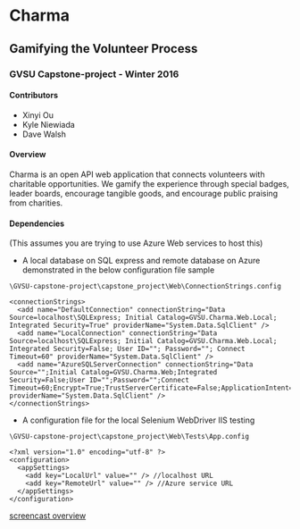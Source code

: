 # Charma 
## Gamifying the Volunteer Process 
### GVSU Capstone-project - Winter 2016

#### Contributors
- Xinyi Ou
- Kyle Niewiada
- Dave Walsh

#### Overview
Charma is an open API web application that connects volunteers with charitable opportunities.  We gamify the experience through special badges, leader boards, encourage tangible goods, and encourage public praising from charities. 

#### Dependencies

(This assumes you are trying to use Azure Web services to host this)

- A local database on SQL express and remote database on Azure demonstrated in the below configuration file sample

`\GVSU-capstone-project\capstone_project\Web\ConnectionStrings.config`

```
<connectionStrings>
  <add name="DefaultConnection" connectionString="Data Source=localhost\SQLExpress; Initial Catalog=GVSU.Charma.Web.Local; Integrated Security=True" providerName="System.Data.SqlClient" />
  <add name="LocalConnection" connectionString="Data Source=localhost\SQLExpress; Initial Catalog=GVSU.Charma.Web.Local; Integrated Security=False; User ID=""; Password=""; Connect Timeout=60" providerName="System.Data.SqlClient" />
  <add name="AzureSQLServerConnection" connectionString="Data Source="";Initial Catalog=GVSU.Charma.Web;Integrated Security=False;User ID="";Password="";Connect Timeout=60;Encrypt=True;TrustServerCertificate=False;ApplicationIntent=ReadWrite;MultiSubnetFailover=False;MultipleActiveResultSets=True" providerName="System.Data.SqlClient" />
</connectionStrings>
```

- A configuration file for the local Selenium WebDriver IIS testing

`\GVSU-capstone-project\capstone_project\Web\Tests\App.config`

```
<?xml version="1.0" encoding="utf-8" ?>
<configuration>
  <appSettings>
    <add key="LocalUrl" value="" /> //localhost URL
    <add key="RemoteUrl" value="" /> //Azure service URL
  </appSettings>
</configuration>
```

[screencast overview](https://www.youtube.com/embed/HWSoWfWqcsU)
